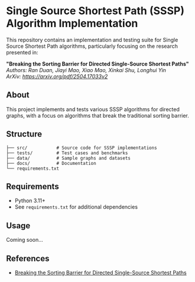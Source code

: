 # Single Source Shortest Path (SSSP) Algorithm Implementation

This repository contains an implementation and testing suite for Single Source Shortest Path algorithms, particularly focusing on the research presented in:

**"Breaking the Sorting Barrier for Directed Single-Source Shortest Paths"**  
*Authors: Ran Duan, Jiayi Mao, Xiao Mao, Xinkai Shu, Longhui Yin*  
*ArXiv: https://arxiv.org/pdf/2504.17033v2*

## About

This project implements and tests various SSSP algorithms for directed graphs, with a focus on algorithms that break the traditional sorting barrier.

## Structure

```
├── src/           # Source code for SSSP implementations
├── tests/         # Test cases and benchmarks
├── data/          # Sample graphs and datasets
├── docs/          # Documentation
└── requirements.txt
```

## Requirements

- Python 3.11+
- See `requirements.txt` for additional dependencies

## Usage

Coming soon...

## References

- [Breaking the Sorting Barrier for Directed Single-Source Shortest Paths](https://arxiv.org/pdf/2504.17033v2)
